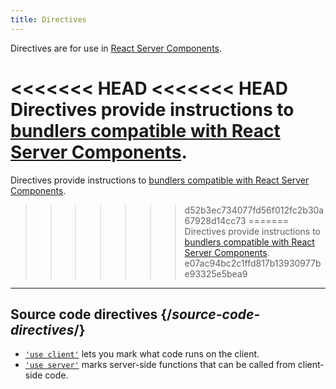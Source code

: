 ```yaml
---
title: Directives
---
```


<RSC>

Directives are for use in [React Server Components](/reference/rsc/server-components).

</RSC>

<Intro>

<<<<<<< HEAD
<<<<<<< HEAD
Directives provide instructions to [bundlers compatible with React Server Components](/learn/start-a-new-react-project#full-stack-frameworks).
=======
Directives provide instructions to [bundlers compatible with React Server Components](/learn/creating-a-react-app#full-stack-frameworks).
>>>>>>> d52b3ec734077fd56f012fc2b30a67928d14cc73
=======
Directives provide instructions to [bundlers compatible with React Server Components](/learn/start-a-new-react-project#full-stack-frameworks).
>>>>>>> e07ac94bc2c1ffd817b13930977be93325e5bea9

</Intro>

---

## Source code directives {/*source-code-directives*/}

* [`'use client'`](/reference/rsc/use-client) lets you mark what code runs on the client.
* [`'use server'`](/reference/rsc/use-server) marks server-side functions that can be called from client-side code.
